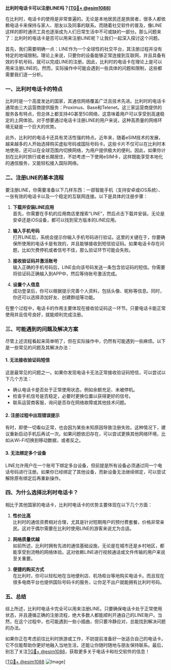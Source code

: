 **比利时电话卡可以注册LINE吗？[[TG💪+ @esim1088](https://t.me/s/esim1088)]**

在比利时，电话卡的使用是非常普遍的。无论是本地居民还是旅居者，很多人都依赖电话卡来保持与家人、朋友以及同事的联系。而随着社交软件的普及，像LINE这样的即时通讯工具也逐渐成为人们日常生活中不可或缺的一部分。那么问题来了：比利时的电话卡是否可以用来注册LINE呢？让我们一起深入探讨这个问题。

首先，我们需要明确一点：LINE作为一个全球性的社交平台，其注册过程并没有特定的地域限制。理论上来说，只要你的设备能够正常连接到互联网，并且具备有效的手机号码，就可以完成LINE的注册。因此，比利时的电话卡在理论上是可以用来注册LINE的。然而，实际操作中可能会遇到一些具体的问题和限制，这些都需要我们逐一分析。

### 一、比利时电话卡的特点

比利时是一个高度发达的国家，其通信网络覆盖广泛且技术先进。比利时的电话卡通常由三大运营商提供服务：Proximus、Base和Telenet。这三家运营商提供的服务各有特点，但总体上都支持4G甚至5G网络，这意味着用户可以享受到高速稳定的上网体验。对于想要通过电话卡注册LINE的用户来说，这种高质量的网络环境无疑是一个巨大的优势。

此外，比利时的电话卡还具有灵活性强的特点。近年来，随着eSIM技术的发展，越来越多的人开始选择购买虚拟号码或国际号码卡。这些卡片不仅可以在比利时本地使用，还可以在全球范围内切换网络，为用户提供极大的便利。因此，如果你计划在比利时旅行或者长期居住，不妨考虑一下使用eSIM卡，这样既能享受本地化的通信服务，又能轻松接入国际网络。

### 二、注册LINE的基本流程

要注册LINE，你需要准备以下几样东西：一部智能手机（支持安卓或iOS系统）、一张有效的电话卡以及一个稳定的互联网连接。以下是具体的注册步骤：

1. **下载并安装LINE应用**  
   首先，你需要在手机的应用商店里搜索“LINE”，然后点击下载并安装。无论是安卓还是iOS设备，都可以找到官方版本的LINE应用。

2. **输入手机号码**  
   打开LINE后，系统会提示你输入手机号码进行验证。这里的关键在于，你要确保所使用的电话卡是有效的，并且能够接收到短信验证码。如果电话卡存在问题，比如欠费停机或者信号不佳，那么验证环节可能会失败。

3. **接收验证码并激活账号**  
   输入正确的手机号码后，LINE会向该号码发送一条包含验证码的短信。你需要将验证码正确输入到APP中，然后等待账号激活完成。

4. **设置个人信息**  
   成功登录后，你可以根据提示完善个人资料，包括头像、昵称等信息。同时，你还可以选择添加好友、创建群组等功能。

在整个过程中，电话卡的作用主要体现在接收验证码这一环节。只要电话卡能正常使用并且信号良好，就能顺利完成注册。

### 三、可能遇到的问题及解决方案

尽管上述流程看起来简单明了，但在实际操作中，仍然有可能遇到一些麻烦。以下是一些常见的问题及其解决办法：

#### 1. 无法接收验证码短信
这是最常见的问题之一。如果你发现电话卡无法正常接收验证码短信，可以尝试以下几个方法：
- 确认电话卡是否处于正常使用状态，例如余额充足、未被停机。
- 检查手机信号是否稳定，必要时更换位置以获得更好的信号。
- 联系运营商客服，询问是否存在网络故障或其他技术问题。

#### 2. 注册过程中出现错误提示
有时，即使一切看似正常，也会因为某些未知原因导致注册失败。这种情况下，建议重新启动手机后再试一次。如果问题依旧存在，可以尝试更换其他网络环境，比如从Wi-Fi切换到移动数据，或者反之。

#### 3. 无法绑定多个设备
LINE允许用户在一个账号下绑定多台设备，但前提是所有设备必须通过同一个电话号码进行注册。如果你已经绑定了其他设备，而新设备无法继续绑定，可以尝试解除原有绑定后再重新操作。

### 四、为什么选择比利时电话卡？

相比于其他国家的电话卡，比利时电话卡的优势主要体现在以下几个方面：

1. **性价比高**  
   比利时的通信资费相对合理，尤其是针对短期用户的预付费套餐，价格非常亲民。这对于偶尔需要在比利时使用LINE的游客来说尤为合适。

2. **网络质量优越**  
   如前所述，比利时拥有先进的通信基础设施，无论是在城市还是乡村地区，都能享受到流畅的网络体验。这对依赖LINE进行视频通话或文件传输的用户来说至关重要。

3. **便捷的购买方式**  
   在比利时，你可以轻松地在当地便利店、机场柜台等地购买电话卡。而且现在很多电商平台也提供国际号码卡的服务，让你足不出户就能拥有比利时号码。

### 五、总结

综上所述，比利时电话卡完全可以用来注册LINE。只要确保电话卡处于正常使用状态，并且遵循正确的注册流程，绝大多数人都能顺利开通自己的LINE账户。当然，在这个过程中，也可能遇到一些小插曲，但只要冷静应对，总能找到解决问题的办法。

如果你正在考虑前往比利时旅游或工作，不妨提前准备好一张适合自己的电话卡。它不仅能帮助你更好地融入当地生活，还能让你随时随地与朋友保持联系。最后，别忘了关注[TG💪+ @esim1088](https://t.me/s/esim1088)，获取更多关于电话卡和社交软件的信息！

[[TG💪+ @esim1088](https://t.me/s/esim1088) ![Image](https://i.postimg.cc/4NQfJmqS/Snipaste-2025-05-13-00-14-12.png)]